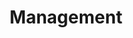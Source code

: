 ---
title: Management
description: Applied materials about business management. New business models and strategies, effective methods and tools from experts, instructions and case studies for entrepreneurs, managers and professionals who run their own projects and are responsible for team results.
---